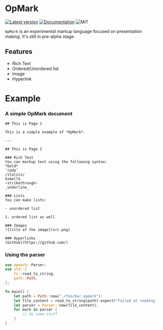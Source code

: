 # OpMark

[![Latest version](https://img.shields.io/crates/v/opmark.svg)](https://crates.io/crates/opmark)
[![Documentation](https://docs.rs/opmark/badge.svg)](https://docs.rs/opmark)
![MIT](https://img.shields.io/badge/license-MIT-blue.svg)

`OpMark` is an experimental markup language focused on presentation making. It's still in pre-alpha stage.

## Features

- Rich Text
- Ordered/Unordered list
- Image
- Hyperlink

# Example

### A simple OpMark document

```text
## This is Page 1

This is a simple example of *OpMark*.

---

## This is Page 2

### Rich Text
You can markup text using the following syntax:
*bold*
`code`
/italics/
$small$
~strikethrough~
_underline_

### Lists
You can make lists:

- unordered list

1. ordered list as well

### Images
![title of the image](src.png)

### Hyperlinks
[Github](https://github.com/)
```

### Using the parser

```rust
use opmark::Parser;
use std::{
    fs::read_to_string,
    path::Path,
};

fn main() {
    let path = Path::new("./foo/bar.opmark");
    let file_content = read_to_string(path).expect("Failed at reading file");
    let parser = Parser::new(file_content);
    for mark in parser {
        // do some stuff
    }
}
```
